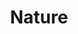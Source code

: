 ---
title: Nature
category: '#3d'
link: https://www.behance.net/gallery/220679589/Forest
order: 5
main: true
size: normal
contrast: false
image: /img/forest.webp
---